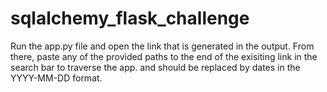 # sqlalchemy_flask_challenge

Run the app.py file and open the link that is generated in the output. From there, paste any of the provided paths to the end of the exisiting link in the search bar to traverse the app. <start> and <end> should be replaced by dates in the YYYY-MM-DD format.
